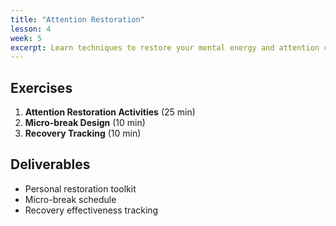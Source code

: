 ```yaml
---
title: "Attention Restoration"
lesson: 4
week: 5
excerpt: Learn techniques to restore your mental energy and attention capacity.
---
```


## Exercises

1. **Attention Restoration Activities** (25 min)
2. **Micro-break Design** (10 min)
3. **Recovery Tracking** (10 min)

## Deliverables

- Personal restoration toolkit
- Micro-break schedule
- Recovery effectiveness tracking
